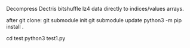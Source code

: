 
Decompress Dectris bitshuffle lz4 data directly to indices/values arrays.


after git clone:
git submodule init
git submodule update
python3 -m pip install .

cd test
python3 test1.py
